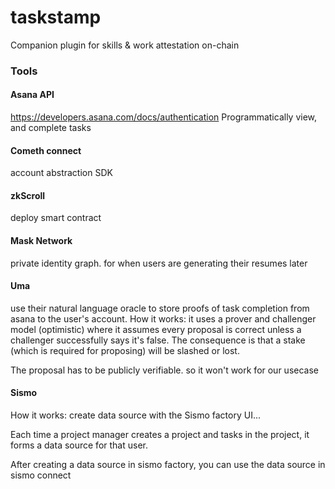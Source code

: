 # taskstamp
Companion plugin for skills &amp; work attestation on-chain

### Tools

#### Asana API
https://developers.asana.com/docs/authentication
Programmatically view, and complete tasks

#### Cometh connect
account abstraction SDK


#### zkScroll
deploy smart contract


#### Mask Network
private identity graph. for when users are generating their resumes later


#### Uma 
use their natural language oracle to store proofs of task completion from asana to the user's account.
How it works: it uses a prover and challenger model (optimistic) where it assumes every proposal is correct unless a challenger successfully says it's false. The consequence is that a stake (which is required for proposing) will be slashed or lost.

The proposal has to be publicly verifiable. so it won't work for our usecase


#### Sismo
How it works: create data source with the Sismo factory UI...

Each time a project manager creates a project and tasks in the project, it forms a data source for that user.

After creating a data source in sismo factory, you can use the data source in sismo connect
